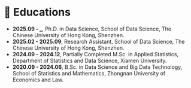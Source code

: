 # 📖 Educations
- **2025.09 - _**, Ph.D. in Data Science, School of Data Science, The Chinese University of Hong Kong, Shenzhen.
- **2025.02 - 2025.09**, Research Assistant, School of Data Science, The Chinese University of Hong Kong, Shenzhen.
- **2024.09 - 2024.12**, Partially Completed M.Sc. in Applied Statistics, Department of Statistics and Data Science, Xiamen University.
- **2020.09 - 2024.06**, B.Sc. in Data Science and Big Data Technology, School of Statistics and Mathematics, Zhongnan University of Economics and Law.
